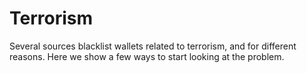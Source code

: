 # Terrorism

Several sources blacklist wallets related to terrorism, and for different reasons.
Here we show a few ways to start looking at the problem.